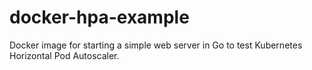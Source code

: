 # docker-hpa-example
Docker image for starting a simple web server in Go to test Kubernetes Horizontal Pod Autoscaler.
